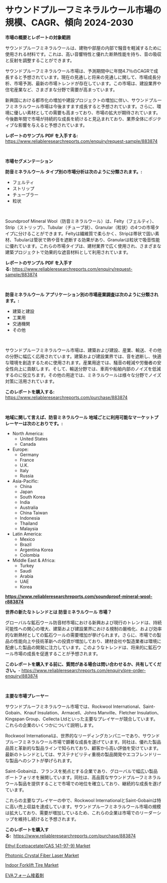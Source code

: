 <p><h1>サウンドプルーフミネラルウール市場の規模、CAGR、傾向 2024-2030</h1></p><p><strong>市場の概要とレポートの対象範囲</strong></p>
<p><p>サウンドプルーフミネラルウールは、建物や部屋の内部で騒音を軽減するために使用される材料です。これは、高い音響特性と優れた断熱性能を持ち、音の吸収と反射を調整することができます。</p><p>サウンドプルーフミネラルウール市場は、予測期間中に年間4.7％のCAGRで成長すると予想されています。現在の見通しと将来の見通しに関して、市場成長分析、市場予測、最新の市場トレンドが存在しています。この市場は、建設業界や住宅産業など、さまざまな分野で需要が高まっています。</p><p>新興国における都市化の増加や建設プロジェクトの増加に伴い、サウンドプルーフミネラルウール市場は今後ますます成長すると予想されています。さらに、環境に優しい素材としての需要も高まっており、市場の拡大が期待されています。今後数年間で市場が持続的な成長を続けると見込まれており、業界全体にポジティブな影響を与えると予想されています。</p></p>
<p><strong>レポートのサンプル PDF を入手する:</strong> <a href="https://www.reliableresearchreports.com/enquiry/request-sample/883874">https://www.reliableresearchreports.com/enquiry/request-sample/883874</a></p>
<p>&nbsp;</p>
<p><strong>市場セグメンテーション</strong></p>
<p><strong>防音ミネラルウール タイプ別の市場分析は次のように分類されます。:</strong></p>
<p><ul><li>フェルティ</li><li>ストリップ</li><li>チューブラー</li><li>粒状</li></ul></p>
<p>&nbsp;</p>
<p><p>Soundproof Mineral Wool（防音ミネラルウール）は、Felty（フェルティ）、Strip（ストリップ）、Tubular（チューブ状）、Granular（粒状）の4つの市場タイプに分けることができます。Feltyは繊維質で柔らかく、Stripは帯状で固い素材、Tubularは管状で熱や音を遮断する効果があり、Granularは粒状で吸音性能に優れています。これらの市場タイプは、建材業界で広く使用され、さまざまな建築プロジェクトで効果的な遮音材料として利用されています。</p></p>
<p><strong>レポートのサンプル PDF を入手する:</strong>&nbsp;<a href="https://www.reliableresearchreports.com/enquiry/request-sample/883874">https://www.reliableresearchreports.com/enquiry/request-sample/883874</a></p>
<p>&nbsp;</p>
<p><strong> 防音ミネラルウール アプリケーション別の市場産業調査は次のように分類されます。:</strong></p>
<p><ul><li>建築と建設</li><li>工業用</li><li>交通機関</li><li>その他</li></ul></p>
<p>&nbsp;</p>
<p><p>サウンドプルーフミネラルウール市場は、建築および建設、産業、輸送、その他の分野に幅広く応用されています。建築および建設業界では、音を遮断し、快適な環境を創造するために使用されます。産業用途では、騒音の軽減や労働者の安全性向上に貢献します。そして、輸送分野では、車両や船舶内部のノイズを低減するのに役立ちます。その他の用途では、ミネラルウールは様々な分野でノイズ対策に活用されています。</p></p>
<p><strong>このレポートを購入する:</strong>&nbsp; <a href="https://www.reliableresearchreports.com/purchase/883874">https://www.reliableresearchreports.com/purchase/883874</a></p>
<p>&nbsp;</p>
<p><strong>地域に関して言えば、防音ミネラルウール 地域ごとに利用可能なマーケットプレーヤーは次のとおりです。:</strong></p>
<p><ul>
    <li>
        North America:
        <ul>
            <li>United States</li>
            <li>Canada</li>
        </ul>
    </li>
    <li>
        Europe:
        <ul>
            <li>Germany</li>
            <li>France</li>
            <li>U.K.</li>
            <li>Italy</li>
            <li>Russia</li>
        </ul>
    </li>
    <li>
        Asia-Pacific:
        <ul>
            <li>China</li>
            <li>Japan</li>
            <li>South Korea</li>
            <li>India</li>
            <li>Australia</li>
            <li>China Taiwan</li>
            <li>Indonesia</li>
            <li>Thailand</li>
            <li>Malaysia</li>
        </ul>
    </li>
    <li>
        Latin America:
        <ul>
            <li>Mexico</li>
            <li>Brazil</li>
            <li>Argentina Korea</li>
            <li>Colombia</li>
        </ul>
    </li>
    <li>
        Middle East & Africa:
        <ul>
            <li>Turkey</li>
            <li>Saudi</li>
            <li>Arabia</li>
            <li>UAE</li>
            <li>Korea</li>
        </ul>
    </li>
    </ul></p>
<p><strong><a href="https://www.reliableresearchreports.com/soundproof-mineral-wool-r883874">https://www.reliableresearchreports.com/soundproof-mineral-wool-r883874</a></strong>&nbsp;</p>
<p><strong>世界の新たなトレンドとは 防音ミネラルウール 市場？</strong></p>
<p><p>グローバルな鉱石ウール防音材市場における新興および現行のトレンドは、持続可能性への関心の増大、建築および建設業界における規制の厳格化、および効率的な断熱材としての鉱石ウールの需要増加が挙げられます。さらに、市場での製品の性能向上や技術革新への投資が増加しており、建材会社や製造業者は環境に配慮した製品の開発に注力しています。このようなトレンドは、将来的に鉱石ウール市場の成長を促進することが予想されます。</p></p>
<p><strong>このレポートを購入する前に、質問がある場合は問い合わせるか、共有してください。</strong>- <a href="https://www.reliableresearchreports.com/enquiry/pre-order-enquiry/883874">https://www.reliableresearchreports.com/enquiry/pre-order-enquiry/883874</a></p>
<p>&nbsp;</p>
<p><strong>主要な市場プレーヤー</strong></p>
<p><p>サウンドプルーフミネラルウール市場では、Rockwool International、Saint-Gobain、Knauf Insulation、Armacell、Johns Manville、Fletcher Insulation、Kingspan Group、Cellecta Ltdといった主要なプレイヤーが競合しています。これらの企業のいくつかについて説明します。</p><p>Rockwool Internationalは、世界的なリーディングカンパニーであり、サウンドプルーフミネラルウール市場で顕著な成長を遂げています。同社は、優れた製品品質と革新的な製品ラインで知られており、顧客から高い評価を受けています。最新のトレンドとしては、サステナビリティ重視の製品開発やエコフレンドリーな製品へのシフトが挙げられます。</p><p>Saint-Gobainは、フランスを拠点とする企業であり、グローバルで幅広い製品ポートフォリオを展開しています。同社は、高品質なサウンドプルーフミネラルウール製品を提供することで市場での地位を確立しており、継続的な成長を遂げています。</p><p>これらの主要なプレイヤーの中で、Rockwool InternationalとSaint-Gobainは特に高い売上収益を達成しています。サウンドプルーフミネラルウール市場の規模は拡大しており、需要が増加しているため、これらの企業は市場でのリーダーシップを維持し続けると予想されます。</p></p>
<p><strong>このレポートを購入する:</strong>&nbsp;&nbsp;<a href="https://www.reliableresearchreports.com/purchase/883874">https://www.reliableresearchreports.com/purchase/883874</a></p>
<p><p><a href="https://www.linkedin.com/pulse/ethyl-ecetoacetatecas-141-97-9-market-size-focuses-dynamics-hdkoe?trackingId=iCa116NaF9M5QxfXjXCy5w%3D%3D">Ethyl Ecetoacetate(CAS 141-97-9) Market</a></p><p><a href="https://github.com/biheemgalvinlouises6hokrh3h/Market-Research-Report-List-2/blob/main/photonic-crystal-fiber-laser-market.md">Photonic Crystal Fiber Laser Market</a></p><p><a href="https://www.linkedin.com/pulse/indoor-forklift-tire-market-size-trends-growth-outlook-forecasted-zdoie?trackingId=1vYoEIWkIpqZABvZp%2BBpdA%3D%3D">Indoor Forklift Tire Market</a></p><p><a href="https://github.com/zoetazuur/Market-Research-Report-List-1/blob/main/900367227821.md">EVAフォーム接着剤</a></p></p>